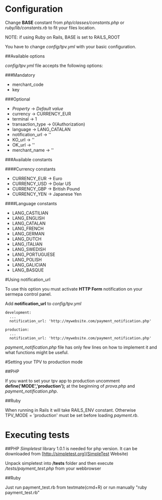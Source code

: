 # Configuration

Change **BASE** constant from *php/classes/constants.php* or *ruby/lib/constants.rb* to fit your files location.

NOTE: if using Ruby on Rails, BASE is set to RAILS_ROOT

You have to change *config/tpv.yml* with your basic configuration. 

##Available options

*config/tpv.yml* file accepts the following options:

###Mandatory

* merchant_code 
* key 

###Optional

* *Property*       -> *Default value*
* currency         ->  CURRENCY_EUR
* terminal         ->  1
* transaction_type ->  0(Authorization) 
* language         ->  LANG_CATALAN
* notification_url ->  ''
* KO_url           ->  ''
* OK_url           ->  ''
* merchant_name    ->  ''

###Available constants

####Currency constants

* CURRENCY_EUR -> Euro 
* CURRENCY_USD -> Dolar US 
* CURRENCY_GBP -> British Pound 
* CURRENCY_YEN -> Japanese Yen 

####Language constants

* LANG_CASTILIAN 
* LANG_ENGLISH 
* LANG_CATALAN 
* LANG_FRENCH 
* LANG_GERMAN 
* LANG_DUTCH 
* LANG_ITALIAN 
* LANG_SWEDISH 
* LANG_PORTUGUESE 
* LANG_POLISH 
* LANG_GALICIAN 
* LANG_BASQUE 

#Using notification_url

To use this option you must activate **HTTP Form** notification on your sermepa control panel.

Add **notification_url** to *config/tpv.yml*

    development:
      ...
      notification_url: 'http://mywebsite.com/payment_notification.php'
    
    production:
      ...
      notification_url: 'http://mywebsite.com/payment_notification.php'

*payment_notification.php* file has only few lines on how to implement it and what functions might be useful.

#Setting your TPV to production mode

##PHP

If you want to set your tpv app to production uncomment **define('MODE','production');** at the beginning of *prova.php* and *payment_notification.php*.
    <?
    //define('MODE','production');
    include('classes/payment.php');
    ...
    ?>

##Ruby

When running in Rails it will take RAILS_ENV constant. Otherwise TPV_MODE = 'production' must be set before loading *payment.rb*.

# Executing tests

##PHP
*Simpletest* library 1.0.1 is needed for php version. It can be downloaded from [http://simpletest.org](SimpleTest Website)

Unpack simpletest into **/tests** folder and then execute */tests/payment_test.php* from your webbrowser

##Ruby

Just run payment_test.rb from textmate(cmd+R) or run manually "ruby payment_test.rb"
